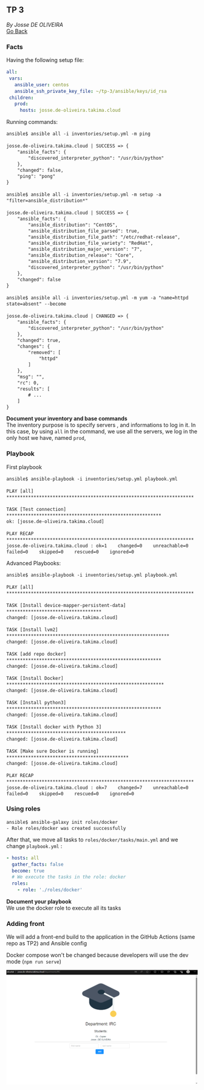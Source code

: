 ## TP 3
*By Josse DE OLIVEIRA*\
[Go Back](../README.md)

### Facts
Having the following setup file:
```yaml
all:
 vars:
   ansible_user: centos
   ansible_ssh_private_key_file: ~/tp-3/ansible/keys/id_rsa
 children:
   prod:
     hosts: josse.de-oliveira.takima.cloud
```
Running commands:

```shell
ansible$ ansible all -i inventories/setup.yml -m ping

josse.de-oliveira.takima.cloud | SUCCESS => {
    "ansible_facts": {
        "discovered_interpreter_python": "/usr/bin/python"
    },
    "changed": false,
    "ping": "pong"
}

ansible$ ansible all -i inventories/setup.yml -m setup -a "filter=ansible_distribution*"

josse.de-oliveira.takima.cloud | SUCCESS => {
    "ansible_facts": {
        "ansible_distribution": "CentOS",
        "ansible_distribution_file_parsed": true,
        "ansible_distribution_file_path": "/etc/redhat-release",
        "ansible_distribution_file_variety": "RedHat",
        "ansible_distribution_major_version": "7",
        "ansible_distribution_release": "Core",
        "ansible_distribution_version": "7.9",
        "discovered_interpreter_python": "/usr/bin/python"
    },
    "changed": false
}

ansible$ ansible all -i inventories/setup.yml -m yum -a "name=httpd state=absent" --become

josse.de-oliveira.takima.cloud | CHANGED => {
    "ansible_facts": {
        "discovered_interpreter_python": "/usr/bin/python"
    },
    "changed": true,
    "changes": {
        "removed": [
            "httpd"
        ]
    },
    "msg": "",
    "rc": 0,
    "results": [
        # ...
    ]
}
```

**Document your inventory and base commands** \
The inventory purpose is to specify servers , and informations to log in it. In this case, by using `all` in the command, we use all the servers, we log in the only host we have, named `prod`,


### Playbook
First playbook
```shell
ansible$ ansible-playbook -i inventories/setup.yml playbook.yml 

PLAY [all] *********************************************************************

TASK [Test connection] *********************************************************
ok: [josse.de-oliveira.takima.cloud]

PLAY RECAP *********************************************************************
josse.de-oliveira.takima.cloud : ok=1    changed=0    unreachable=0    failed=0    skipped=0    rescued=0    ignored=0
```
Advanced Playbooks:
```shell
ansible$ ansible-playbook -i inventories/setup.yml playbook.yml 

PLAY [all] *********************************************************************

TASK [Install device-mapper-persistent-data] ***********************************
changed: [josse.de-oliveira.takima.cloud]

TASK [Install lvm2] ************************************************************
changed: [josse.de-oliveira.takima.cloud]

TASK [add repo docker] *********************************************************
changed: [josse.de-oliveira.takima.cloud]

TASK [Install Docker] **********************************************************
changed: [josse.de-oliveira.takima.cloud]

TASK [Install python3] *********************************************************
changed: [josse.de-oliveira.takima.cloud]

TASK [Install docker with Python 3] ********************************************
changed: [josse.de-oliveira.takima.cloud]

TASK [Make sure Docker is running] *********************************************
changed: [josse.de-oliveira.takima.cloud]

PLAY RECAP *********************************************************************
josse.de-oliveira.takima.cloud : ok=7    changed=7    unreachable=0    failed=0    skipped=0    rescued=0    ignored=0   
```

### Using roles
```shell
ansible$ ansible-galaxy init roles/docker
- Role roles/docker was created successfully
```

After that, we move all tasks to `roles/docker/tasks/main.yml` and we change `playbook.yml` : 
```yaml
- hosts: all
  gather_facts: false
  become: true
  # We execute the tasks in the role: docker
  roles:
    - role: './roles/docker'
```

**Document your playbook**\
We use the docker role to execute all its tasks

### Adding front
We will add a front-end build to the application in the GitHub Actions (same repo as TP2) and Ansible config

Docker compose won't be changed because developers will use the dev mode (`npm run serve`)

![Front screenshot](image.png)
